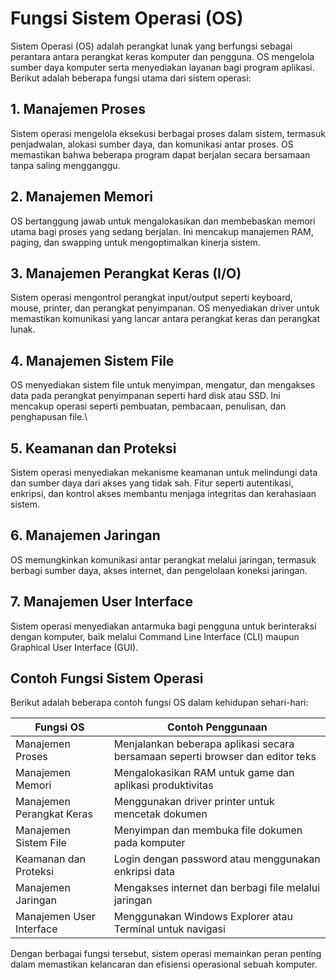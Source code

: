 # Fungsi Sistem Operasi (OS)

Sistem Operasi (OS) adalah perangkat lunak yang berfungsi sebagai perantara antara perangkat keras komputer dan pengguna. OS mengelola sumber daya komputer serta menyediakan layanan bagi program aplikasi. Berikut adalah beberapa fungsi utama dari sistem operasi:

 ## 1. Manajemen Proses
 

 Sistem operasi mengelola eksekusi berbagai proses dalam sistem, termasuk penjadwalan, alokasi sumber daya, dan komunikasi antar proses. OS memastikan bahwa beberapa program dapat berjalan secara bersamaan tanpa saling mengganggu.


 ## 2. Manajemen Memori

OS bertanggung jawab untuk mengalokasikan dan membebaskan memori utama bagi proses yang sedang berjalan. Ini mencakup manajemen RAM, paging, dan swapping untuk mengoptimalkan kinerja sistem.


## 3. Manajemen Perangkat Keras (I/O)

Sistem operasi mengontrol perangkat input/output seperti keyboard, mouse, printer, dan perangkat penyimpanan. OS menyediakan driver untuk memastikan komunikasi yang lancar antara perangkat keras dan perangkat lunak.


## 4. Manajemen Sistem File

OS menyediakan sistem file untuk menyimpan, mengatur, dan mengakses data pada perangkat penyimpanan seperti hard disk atau SSD. Ini mencakup operasi seperti pembuatan, pembacaan, penulisan, dan penghapusan file.\


## 5. Keamanan dan Proteksi


Sistem operasi menyediakan mekanisme keamanan untuk melindungi data dan sumber daya dari akses yang tidak sah. Fitur seperti autentikasi, enkripsi, dan kontrol akses membantu menjaga integritas dan kerahasiaan sistem.


## 6. Manajemen Jaringan

OS memungkinkan komunikasi antar perangkat melalui jaringan, termasuk berbagi sumber daya, akses internet, dan pengelolaan koneksi jaringan.


## 7. Manajemen User Interface

Sistem operasi menyediakan antarmuka bagi pengguna untuk berinteraksi dengan komputer, baik melalui Command Line Interface (CLI) maupun Graphical User Interface (GUI).


## Contoh Fungsi Sistem Operasi

Berikut adalah beberapa contoh fungsi OS dalam kehidupan sehari-hari:

| Fungsi OS              | Contoh Penggunaan |
 |------------------------|------------------|
 | Manajemen Proses      | Menjalankan beberapa aplikasi secara bersamaan seperti browser dan editor teks |
 | Manajemen Memori      | Mengalokasikan RAM untuk game dan aplikasi produktivitas |
 | Manajemen Perangkat Keras | Menggunakan driver printer untuk mencetak dokumen |
 | Manajemen Sistem File | Menyimpan dan membuka file dokumen pada komputer |
 | Keamanan dan Proteksi | Login dengan password atau menggunakan enkripsi data |
 | Manajemen Jaringan    | Mengakses internet dan berbagi file melalui jaringan |
 | Manajemen User Interface | Menggunakan Windows Explorer atau Terminal untuk navigasi |
 
 Dengan berbagai fungsi tersebut, sistem operasi memainkan peran penting dalam memastikan kelancaran dan efisiensi operasional sebuah komputer.
 
















 
